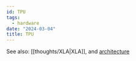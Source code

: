 ```yaml
---
id: TPU
tags:
  - hardware
date: "2024-03-04"
title: TPU
---
```


See also: [[thoughts/XLA|XLA]], and [architecture](https://cloud.google.com/tpu/docs/system-architecture-tpu-vm
)
